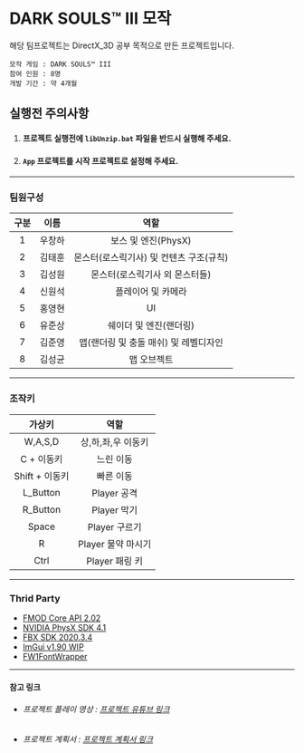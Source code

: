 # DARK SOULS™ III 모작
해당 팀프로젝트는 DirectX_3D 공부 목적으로 만든 프로젝트입니다.  

    모작 게임 : DARK SOULS™ III
    참여 인원 : 8명
    개발 기간 : 약 4개월

## 실행전 주의사항
1. #### 프로젝트 실행전에 `libUnzip.bat` 파일을 반드시 실행해 주세요.
1. #### `App` 프로젝트를 시작 프로젝트로 설정해 주세요.

*** 
### 팀원구성

|구분|이름|역할|
|:---:|:---:|:---:|
|1|우창하|보스 및 엔진(PhysX)|
|2|김태훈|몬스터(로스릭기사) 및 컨텐츠 구조(규칙)|
|3|김성원|몬스터(로스릭기사 외 몬스터들)|
|4|신원석|플레이어 및 카메라|
|5|홍영현|UI|
|6|유준상|쉐이더 및 엔진(랜더링)|
|7|김준영|맵(랜더링 및 충돌 매쉬) 및 레벨디자인|
|8|김성균| 맵 오브젝트|
***

### 조작키

|가상키|역할|
|:---:|:---:|
|W,A,S,D|상,하,좌,우 이동키|
|C + 이동키|느린 이동|
|Shift + 이동키|빠른 이동|
|L_Button|Player 공격|
|R_Button|Player 막기|
|Space|Player 구르기|
|R|Player 물약 마시기|
|Ctrl|Player 패링 키|

***

### Thrid Party
* [FMOD Core API 2.02][FMOD]
* [NVIDIA PhysX SDK 4.1][NVIDIA]
* [FBX SDK 2020.3.4][FBX]
* [ImGui v1.90 WIP][imgui]
* [FW1FontWrapper][FW1Font]
***
#### 참고 링크
* ###### 프로젝트 플레이 영상 : [프로젝트 유튜브 링크][YouTube]
* ###### 프로젝트 계획서 : [프로젝트 계획서 링크][GoogleSheet]

[GoogleSheet]: https://docs.google.com/spreadsheets/d/1dXpYrz47kX-MZUgCUIkiazt9lNqZZAvJnZAshiVaFQE/edit?usp=sharing "프로젝트 계획서 링크"
[YouTube]: https://www.youtube.com/watch?v=iqox7R0WdYM "프로젝트 유트브 링크"
[FMOD]: https://www.fmod.com/docs/2.02/api/core-guide.html "FMOD 사이트 링크"
[NVIDIA]: https://gameworksdocs.nvidia.com/PhysX/4.1/documentation/physxguide/Index.html "PhysX 4.1 유저 가이드링크"
[FBX]: https://www.autodesk.com/developer-network/platform-technologies/fbx-sdk-2020-3 "FBX SDK 링크"
[imgui]: https://github.com/ocornut/imgui/releases "ImGui 깃허브 링크"
[FW1Font]: https://github.com/gamelaster/FW1FontWrapper "FW1FontWrapper 깃허브 링크"
